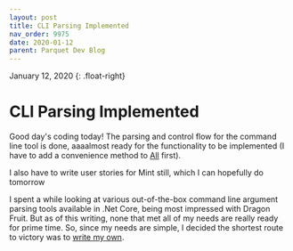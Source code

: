 ```yaml
---
layout: post
title: CLI Parsing Implemented
nav_order: 9975
date: 2020-01-12
parent: Parquet Dev Blog
---
```

January 12, 2020
{: .float-right}

# CLI Parsing Implemented

Good day's coding today!
The parsing and control flow for the command line tool is done, aaaalmost ready for the functionality to be implemented (I have to add a convenience method to [All](https://github.com/mxashlynn/Parquet/blob/main/ParquetClassLibrary/All.cs) first).

I also have to write user stories for Mint still, which I can hopefully do tomorrow

I spent a while looking at various out-of-the-box command line argument parsing tools available in .Net Core, being most impressed with Dragon Fruit.
But as of this writing, none that met all of my needs are really ready for prime time.
So, since my needs are simple, I decided the shortest route to victory was to [write my own](https://github.com/mxashlynn/Scribe/blob/main/Roller/Roller.cs).
